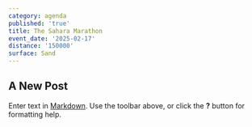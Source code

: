 ```yaml
---
category: agenda
published: 'true'
title: The Sahara Marathon
event_date: '2025-02-17'
distance: '150000'
surface: Sand
---
```

## A New Post

Enter text in [Markdown](http://daringfireball.net/projects/markdown/). Use the toolbar above, or click the **?** button for formatting help.
